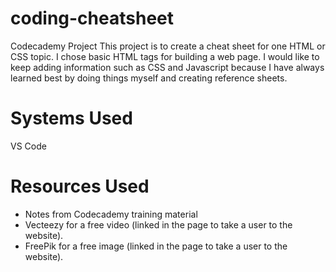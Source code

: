 # coding-cheatsheet
Codecademy Project
This project is to create a cheat sheet for one HTML or CSS topic. I chose basic HTML tags for building a web page.
I would like to keep adding information such as CSS and Javascript because I have always learned best by doing things myself and creating reference sheets.

# Systems Used
VS Code

# Resources Used
- Notes from Codecademy training material
- Vecteezy for a free video (linked in the page to take a user to the website).
- FreePik for a free image (linked in the page to take a user to the website). 

